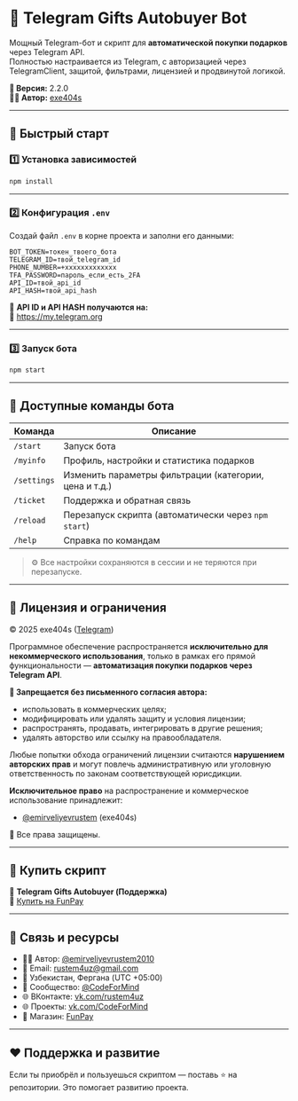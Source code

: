 # 🎁 Telegram Gifts Autobuyer Bot

Мощный Telegram-бот и скрипт для **автоматической покупки подарков** через Telegram API.  
Полностью настраивается из Telegram, с авторизацией через TelegramClient, защитой, фильтрами, лицензией и продвинутой логикой.

**🔖 Версия:** 2.2.0  
**👨‍💻 Автор:** [exe404s](https://t.me/emirveliyevrustem)

---

## 🚀 Быстрый старт

### 1️⃣ Установка зависимостей

```bash
npm install
```

---

### 2️⃣ Конфигурация `.env`

Создай файл `.env` в корне проекта и заполни его данными:

```
BOT_TOKEN=токен_твоего_бота
TELEGRAM_ID=твой_telegram_id
PHONE_NUMBER=+xxxxxxxxxxxxx
TFA_PASSWORD=пароль_если_есть_2FA
API_ID=твой_api_id
API_HASH=твой_api_hash
```

📌 **API ID и API HASH получаются на:**  
🔗 https://my.telegram.org

---

### 3️⃣ Запуск бота

```bash
npm start
```

---

## 🤖 Доступные команды бота

| Команда       | Описание |
|---------------|----------|
| `/start`      | Запуск бота |
| `/myinfo`     | Профиль, настройки и статистика подарков |
| `/settings`   | Изменить параметры фильтрации (категории, цена и т.д.) |
| `/ticket`     | Поддержка и обратная связь |
| `/reload`     | Перезапуск скрипта (автоматически через `npm start`) |
| `/help`       | Справка по командам |

> ⚙️ Все настройки сохраняются в сессии и не теряются при перезапуске.

---

## 🔐 Лицензия и ограничения

© 2025 exe404s ([Telegram](https://t.me/emirveliyevrustem))

Программное обеспечение распространяется **исключительно для некоммерческого использования**, только в рамках его прямой функциональности — **автоматизация покупки подарков через Telegram API**.

**🚫 Запрещается без письменного согласия автора:**
- использовать в коммерческих целях;
- модифицировать или удалять защиту и условия лицензии;
- распространять, продавать, интегрировать в другие решения;
- удалять авторство или ссылку на правообладателя.

Любые попытки обхода ограничений лицензии считаются **нарушением авторских прав** и могут повлечь административную или уголовную ответственность по законам соответствующей юрисдикции.

**Исключительное право** на распространение и коммерческое использование принадлежит:
- [@emirveliyevrustem](https://t.me/emirveliyevrustem) (exe404s)

📌 Все права защищены.

---

## 💼 Купить скрипт

🛒 **Telegram Gifts Autobuyer (Поддержка)**  
🔗 [Купить на FunPay](https://funpay.com/lots/offer?id=46474312)

---

## 📲 Связь и ресурсы

- 👨‍💻 Автор: [@emirveliyevrustem2010](https://t.me/emirveliyevrustem2010)
- 📧 Email: rustem4uz@gmail.com
- 📍 Узбекистан, Фергана (UTC +05:00)
- 💬 Сообщество: [@CodeForMind](https://t.me/CodeForMind)
- 🌐 ВКонтакте: [vk.com/rustem4uz](https://vk.com/rustem4uz)
- 🌐 Проекты: [vk.com/CodeForMind](https://vk.com/CodeForMind)
- 🛒 Магазин: [FunPay](https://funpay.com/users/14766772/)

---

## ❤️ Поддержка и развитие

Если ты приобрёл и пользуешься скриптом — поставь ⭐ на репозитории. Это помогает развитию проекта.

